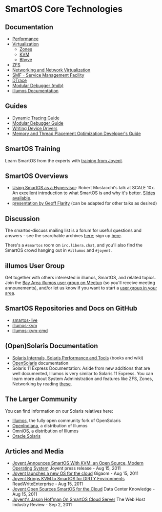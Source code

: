 # SmartOS Core Technologies </span>

## Documentation

<!-- markdownlint-disable ul-indent -->
- [Performance][core-02]
- [Virtualization][core-05]
    - [Zones][core-03]
    - [KVM][core-07]
    - [Bhyve][core-bhyve]
- [ZFS][core-04]
- [Networking and Network Virtualization][core-06]
- [SMF - Service Management Facility][core-10]
- [DTrace][core-01]
- [Modular Debugger (mdb)][core-11]
- [illumos Documentation][core-09]
<!-- markdownlint-enable ul-indent -->

[core-01]: dtrace.md
[core-02]: performance.md
[core-03]: zones.md
[core-04]: zfs.md
[core-05]: smartos-virtualization.md
[core-06]: networking-and-network-virtualization.md
[core-07]: kvm.md
[core-bhyve]: bhyve.md
[core-08]: tips-and-tricks.md
[core-09]: https://illumos.org/docs/
[core-10]: basic-smf-commands.md
[core-11]: mdb.md

## Guides

- [Dynamic Tracing Guide](http://illumos.org/books/dtrace/)
- [Modular Debugger Guide](http://illumos.org/books/mdb/)
- [Writing Device Drivers](http://illumos.org/books/wdd/)
- [Memory and Thread Placement Optimization Developer's Guide][lgrps]

[lgrps]: http://illumos.org/books/lgrps/

## SmartOS Training

Learn SmartOS from the experts with
[training from Joyent](https://www.joyent.com/training-services/).

## SmartOS Overviews

- [Using SmartOS as a Hypervisor][smartos-hypervisor]:
  Robert Mustacchi's talk at SCALE 10x. An excellent introduction to
  what SmartOS is and why it's better.
  [Slides available](https://fingolfin.org/illumos/talks/scale2012.pdf).
- [presentation by Geoff Flarity](https://github.com/gflarity/smartos_presentation)
  (can be adapted for other talks as desired)

[smartos-hypervisor]: http://smartos.org/2012/01/24/using-smartos-as-a-hypervisor/

## Discussion

The smartos-discuss mailing list is a forum for useful questions and
answers - see the searchable archives
[here](https://www.listbox.com/member/archive/184463/); sign up
[here](http://smartos.org/smartos-mailing-list/).

There's a `#smartos` room on `irc.libera.chat`, and you'll also find the
SmartOS crowd hanging out in `#illumos` and `#joyent`.

## illumos User Group

Get together with others interested in illumos, SmartOS, and related
topics. Join the
[Bay Area illumos user group on Meetup](http://www.meetup.com/illumos-User-Group/)
(so you'll receive meeting announements), and/or let us know if you want
to start a
[user group in your area](http://wiki.illumos.org/display/illumos/Local+User+Groups+and+MeetUps).

## SmartOS Repositories and Docs on GitHub

- [smartos-live](https://github.com/joyent/smartos-live)
- [illumos-kvm](https://github.com/joyent/illumos-kvm)
- [illumos-kvm-cmd](https://github.com/joyent/illumos-kvm-cmd)

## (Open)Solaris Documentation

- [Solaris Internals, Solaris Performance and Tools](http://www.solarisinternals.com/wiki/index.php/Solaris_Internals_and_Performance_FAQ)
  (books and wiki)
- [OpenSolaris](http://hub.opensolaris.org/bin/view/Main/documentation)
  documentation
- Solaris 11 Express Documentation: Aside from new additions that are
  well documented, Illumos is very similar to Solaris 11 Express. You
  can learn more about System Administration and features like ZFS,
  Zones, Networking by reading
  [these](http://docs.oracle.com/cd/E19963-01/index.html).

## The Larger Community

You can find information on our Solaris relatives here:

- [Illumos](https://www.illumos.org/), the fully open community fork of
  OpenSolaris
- [OpenIndiana](http://openindiana.org/), a distribution of Illumos
- [OmniOS](http://omniosce.org/), a distribution of Illumos
- [Oracle Solaris](http://www.oracle.com/us/products/servers-storage/solaris/index.html)

## Articles and Media

- [Joyent Announces SmartOS With KVM: an Open Source, Modern Operating System][article-01]
  Joyent press release - Aug 15, 2011
- [Joyent launches a new OS for the cloud][article-02]
  Gigaom - Aug 15, 2011
- [Joyent Brings KVM to SmartOS for DIRTY Environments][article-03]
  ReadWriteEnterprise - Aug 15, 2011
- [Joyent Open Sources SmartOS for the Cloud][article-04]
  Data Center Knowledge - Aug 15, 2011
- [Joyent's Jason Hoffman On SmartOS Cloud Server][article-05]
  The Web Host Industry Review - Sep 2, 2011

[article-01]: http://www.marketwire.com/press-release/joyent-announces-smartos-with-kvm-an-open-source-modern-operating-system-1549602.htm
[article-02]: http://gigaom.com/cloud/joyent-launches-a-new-os-for-the-cloud/
[article-03]: http://www.readwriteweb.com/enterprise/2011/08/joyent-brings-kvm-to-smartos-f.php
[article-04]: http://www.datacenterknowledge.com/archives/2011/08/15/joyent-open-sources-smartos/
[article-05]: http://www.thewhir.com/web-hosting-news/090211_QA_Joyents_Jason_Hoffman_on_SmartOS_Cloud_Server
